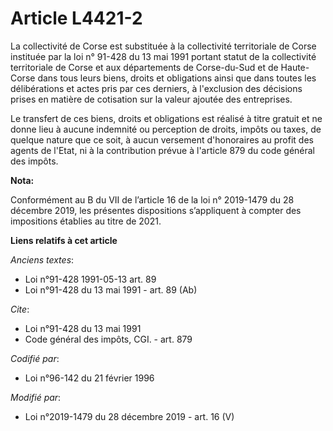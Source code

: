 # Article L4421-2

La collectivité de Corse est substituée à la collectivité territoriale de Corse instituée par la loi n° 91-428 du 13 mai 1991
portant statut de la collectivité territoriale de Corse et aux départements de Corse-du-Sud et de Haute-Corse dans tous leurs
biens, droits et obligations ainsi que dans toutes les délibérations et actes pris par ces derniers, à l'exclusion des
décisions prises en matière de cotisation sur la valeur ajoutée des entreprises.

Le transfert de ces biens, droits et obligations est réalisé à titre gratuit et ne donne lieu à aucune indemnité ou
perception de droits, impôts ou taxes, de quelque nature que ce soit, à aucun versement d'honoraires au profit des agents de
l'Etat, ni à la contribution prévue à l'article 879 du code général des impôts.

**Nota:**

Conformément au B du VII de l’article 16 de la loi n° 2019-1479 du 28 décembre 2019, les présentes dispositions s’appliquent
à compter des impositions établies au titre de 2021.

**Liens relatifs à cet article**

_Anciens textes_:

  - Loi n°91-428 1991-05-13 art. 89
  - Loi n°91-428 du 13 mai 1991 - art. 89 (Ab)

_Cite_:

  - Loi n°91-428 du 13 mai 1991
  - Code général des impôts, CGI. - art. 879

_Codifié par_:

  - Loi n°96-142 du 21 février 1996

_Modifié par_:

  - Loi n°2019-1479 du 28 décembre 2019 - art. 16 (V)
